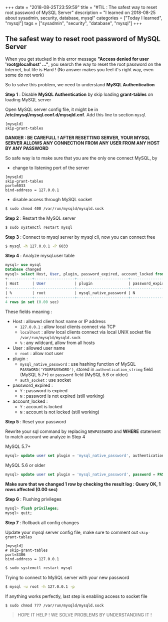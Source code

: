 +++
date = "2018-08-25T23:59:59"
title = "#TIL : The safest way to reset root password of MySQL Server"
description = "I learned on 2018-08-25 about sysadmin, security, database, mysql"
categories = ["Today I learned", "mysql"]
tags = ["sysadmin", "security", "database", "mysql"]
+++



## The safest way to reset root password of MySQL Server

When you get stucked in this error message **"Access denied for user 'root@localhost' ..."**, you search the way to reset the root password on the Internet, but life is Hard ! (No answer makes you feel it's right way, even some do not work)

So to solve this problem, we need to understand **MySQL Authentication**

**Step 1** : Disable **MySQL Authentication** by skip loading **grant-tables** on loading MySQL server

Open MySQL server config file, it might be in **/etc/mysql/mysql.conf.d/mysqld.cnf**. Add this line to section `mysql`

```
[mysqld]
skip-grant-tables
```

**DANGER : BE CAREFULL ! AFTER RESETTING SERVER, YOUR MYSQL SERVER ALLOWS ANY CONNECTION FROM ANY USER FROM ANY HOST BY ANY PASSWORD**

So safe way is to make sure that you are the only one connect MySQL, by 

- change to listening port of the server

```
[mysqld]
skip-grant-tables
port=6033
bind-address = 127.0.0.1
```

- disable access through MySQL socket

```bash
$ sudo chmod 400 /var/run/mysqld/mysqld.sock
```

**Step 2** : Restart the MySQL server

```bash
$ sudo systemctl restart mysql
```

**Step 3** : Connect to mysql server by mysql cli, now you can connect free

```bash
$ mysql -h 127.0.0.1 -P 6033
```

**Step 4** : Analyze mysql.user table

```sql
mysql> use mysql              
Database changed              
mysql> select Host, User, plugin, password_expired, account_locked from user where User = 'root';                                           
+-----------+------------------+-----------------------+------------------+----------------+
| Host      | User             | plugin                | password_expired | account_locked |
+-----------+------------------+-----------------------+------------------+----------------+
| %         | root             | mysql_native_password | N                | N              |
+-----------+------------------+-----------------------+------------------+----------------+
4 rows in set (0.00 sec)
```

These fields meaning :

- Host : allowed client host name or IP address
  - `127.0.0.1` : allow local clients connect via TCP
  - `localhost` : allow local clients connect via local UNIX socket file `/var/run/mysqld/mysqld.sock`
  - `%` : any wildcard, allow from all hosts
- User : allowed user name
  - `root` : allow root user
- plugin :
  - `mysql_native_password` : use hashing function of MySQL `PASSWORD('YOURPASSWORD')`, stored in `authentication_string` field (MySQL 5.7+) or `password` field (MySQL 5.6 or older)
  - `auth_socket` : use socket
- password_expired :
  - `Y` : password is expired
  - `N` : password is not expired (still working)
- account_locked :
  - `Y` : account is locked
  - `N` : account is not locked (still working)

**Step 5** : Reset your password

Rewrite your sql command by replacing `NEWPASSWORD` and **WHERE** statement to match account we analyze in Step 4

MySQL 5.7+

```sql
mysql> update user set plugin = 'mysql_native_password', authentication_string = PASSWORD('NEWPASSWORD'), password_expired = 'N', account_locked = 'N' where Host = '%' and User = 'root';
```

MySQL 5.6 or older

```sql
mysql> update user set plugin = 'mysql_native_password', password = PASSWORD('NEWPASSWORD'), password_expired = 'N', account_locked = 'N' where Host = '%' and User = 'root';
```

**Make sure that we changed 1 row by checking the result log : Query OK, 1 rows affected (0.00 sec)** 

**Step 6** : Flushing privileges

```sql
mysql> flush privileges;
mysql> quit;
```

**Step 7** : Rollback all config changes

Update your mysql server config file, make sure to comment out `skip-grant-tables`

```
[mysqld]
# skip-grant-tables
port=3306
bind-address = 127.0.0.1
```

```bash
$ sudo systemctl restart mysql
```
Trying to connect to MySQL server with your new password

```bash
$ mysql -u root -h 127.0.0.1 -p
```

If anything works perfectly, last step is enabling access to socket file

```bash
$ sudo chmod 777 /var/run/mysqld/mysqld.sock
```

> HOPE IT HELP ! WE SOLVE PROBLEMS BY UNDERSTANDING IT !
